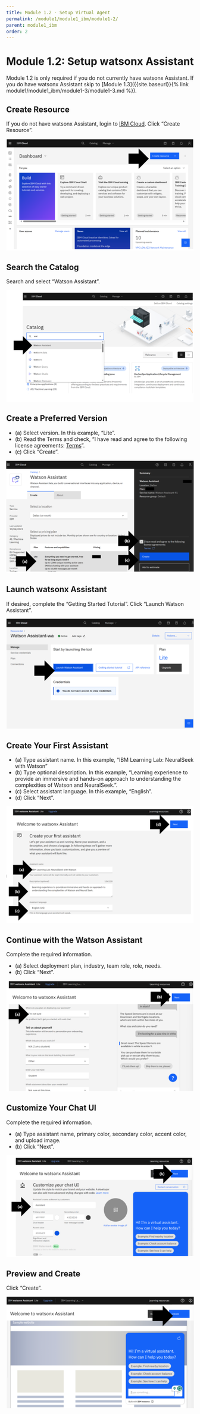 ```yaml
---
title: Module 1.2 - Setup Virtual Agent
permalink: /module1/module1_ibm/module1-2/
parent: module1_ibm
order: 2
---
```


# Module 1.2: Setup watsonx Assistant

Module 1.2 is only required if you do not currently have watsonx Assistant. 
If you do have watsonx Assistant skip to [Module 1.3]({{site.baseurl}}{% link module1/module1_ibm/module1-3/module1-3.md %}).

## Create Resource
If you do not have watsonx Assistant, login to [IBM Cloud](https://cloud.ibm.com/login?cm_sp=ibmdev-_-developer-_-trial&_gl=1*1odtrhw*_ga*NTM2NzU0MTk0LjE2OTY1MjE4NDQ.*_ga_FYECCCS21D*MTY5Njg2NzU0Ni41LjEuMTY5Njg2ODg5OS4wLjAuMA..). 
Click “Create Resource”.

![image1.2.1](images/image1.2.1.png)
 
## Search the Catalog
Search and select “Watson Assistant”. 

![image1.2.2](images/image1.2.2.png)

## Create a Preferred Version
* (a) Select version. In this example, “Lite”.
* (b) Read the Terms and check, “I have read and agree to the following license agreements: [Terms](https://www.ibm.com/software/sla/sladb.nsf/sla/bm-0038-15)”.
* (c) Click “Create”.

![image1.2.3_](images/image1.2.3_updated.png)

## Launch watsonx Assistant
If desired, complete the “Getting Started Tutorial”. 
Click “Launch Watson Assistant”.

![image1.2.4](images/image1.2.4.png)

## Create Your First Assistant
* (a) Type assistant name. In this example, “IBM Learning Lab: NeuralSeek with Watson”
* (b) Type optional description. In this example, “Learning experience to provide an immersive and hands-on approach to understanding the complexities of Watson and NeuralSeek.”.
* (c) Select assistant language. In this example, “English”.
* (d) Click “Next”.

![image1.2.5](images/image1.2.5.png)

## Continue with the Watson Assistant
 Complete the required information. 
 * (a) Select deployment plan, industry, team role, role, needs. 
 * (b) Click “Next”.

 ![image1.2.6](images/image1.2.6.png)
 
## Customize Your Chat UI
Complete the required information. 
* (a) Type assistant name, primary color, secondary color, accent color, and upload image. 
* (b) Click “Next”.

![image1.2.7](images/image1.2.7.png)

## Preview and Create
Click “Create”.

![image1.2.8](images/image1.2.8.png)
